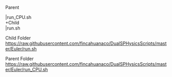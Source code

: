 Parent

|run_CPU.sh<br>
+Child<br>
  |run.sh <br>

Child Folder<br>
https://raw.githubusercontent.com/fincahuanaco/DualSPHysicsScripts/master/Euler/run.sh

Parent Folder<br>
https://raw.githubusercontent.com/fincahuanaco/DualSPHysicsScripts/master/Euler/run_CPU.sh
